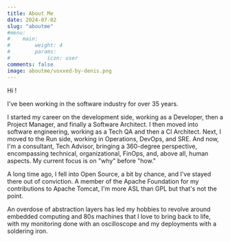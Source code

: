 ```yaml
---
title: About Me
date: 2024-07-02
slug: "aboutme"
#menu:
#    main: 
#        weight: 4
#        params:
#            icon: user
comments: false
image: aboutme/voxxed-by-denis.png
---
```


Hi !

I've been working in the software industry for over 35 years.

I started my career on the development side, working as a Developer, then a Project Manager, and finally a Software Architect. 
I then moved into software engineering, working as a Tech QA and then a CI Architect. 
Next, I moved to the Run side, working in Operations, DevOps, and SRE.
And now, I'm a consultant, Tech Advisor, bringing a 360-degree perspective, encompassing technical, organizational, FinOps, and, above all, human aspects.
My current focus is on "why" before "how."

A long time ago, I fell into Open Source, a bit by chance, and I've stayed there out of conviction. A member of the Apache Foundation for my contributions to Apache Tomcat, I'm more ASL than GPL but that's not the point.

An overdose of abstraction layers has led my hobbies to revolve around embedded computing and 80s machines that I love to bring back to life, with my monitoring done with an oscilloscope and my deployments with a soldering iron.
